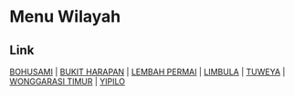 # Menu Wilayah

## Link

[BOHUSAMI](https://github.com/gigit-pemilu/pemilu-2024-75-gorontalo/tree/main/pilpres/hitung-suara/sub/75-gorontalo/sub/04-pohuwato/sub/11-wanggarasi/sub/2003-bohusami)
 | 
[BUKIT HARAPAN](https://github.com/gigit-pemilu/pemilu-2024-75-gorontalo/tree/main/pilpres/hitung-suara/sub/75-gorontalo/sub/04-pohuwato/sub/11-wanggarasi/sub/2002-bukit-harapan)
 | 
[LEMBAH PERMAI](https://github.com/gigit-pemilu/pemilu-2024-75-gorontalo/tree/main/pilpres/hitung-suara/sub/75-gorontalo/sub/04-pohuwato/sub/11-wanggarasi/sub/2004-lembah-permai)
 | 
[LIMBULA](https://github.com/gigit-pemilu/pemilu-2024-75-gorontalo/tree/main/pilpres/hitung-suara/sub/75-gorontalo/sub/04-pohuwato/sub/11-wanggarasi/sub/2005-limbula)
 | 
[TUWEYA](https://github.com/gigit-pemilu/pemilu-2024-75-gorontalo/tree/main/pilpres/hitung-suara/sub/75-gorontalo/sub/04-pohuwato/sub/11-wanggarasi/sub/2007-tuweya)
 | 
[WONGGARASI TIMUR](https://github.com/gigit-pemilu/pemilu-2024-75-gorontalo/tree/main/pilpres/hitung-suara/sub/75-gorontalo/sub/04-pohuwato/sub/11-wanggarasi/sub/2001-wonggarasi-timur)
 | 
[YIPILO](https://github.com/gigit-pemilu/pemilu-2024-75-gorontalo/tree/main/pilpres/hitung-suara/sub/75-gorontalo/sub/04-pohuwato/sub/11-wanggarasi/sub/2006-yipilo)

